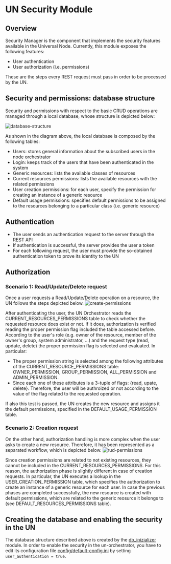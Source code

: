 # UN Security Module

## Overview

Security Manager is the component that implements the security features available in the Universal Node. Currently, this module exposes the following features:
- User authentication
- User authorization (i.e. permissions)

These are the steps every REST request must pass in order to be processed by the UN.

## Security and permissions: database structure

Security and permissions with respect to the basic CRUD operations are managed through a local database, whose structure is depicted below:

![database-structure](https://raw.githubusercontent.com/netgroup-polito/un-orchestrator/new_master/images/Database.JPG)

As shown in the diagram above, the local database is composed by the following tables:
- Users: stores general information about the subscribed users in the node orchestrator
- Login: keeps track of the users that have been authenticated in the system
- Generic resources: lists the available classes of resources
- Current resources permissions: lists the available resources with the related permissions
- User creation permissions: for each user, specify the permission for creating an instance of a generic resource
- Default usage permissions: specifies default permissions to be assigned to the resources belonging to a particular class (i.e. generic resource)

## Authentication
- The user sends an authentication request to the server through the REST API
- If authentication is successful, the server provides the user a token
- For each following request, the user must provide the so-obtained authentication token to prove its identity to the UN

## Authorization

### Scenario 1: Read/Update/Delete request
Once a user requests a Read/Update/Delete operation on a resource, the UN follows the steps depicted below.
![create-permissions](https://raw.githubusercontent.com/netgroup-polito/un-orchestrator/new_master/images/RUD.png)

After authenticating the user, the UN Orchestrator reads the CURRENT_RESOURCES_PERMISSIONS table to check whether the requested resource does exist or not. If it does, authorization is verified reading the proper permission flag included the table accessed before. According to the user's role (e.g. owner of the resource, member of the owner's group, system administrator, ...) and the request type (read, update, delete) the proper permission flag is selected and evaluated. In particular:
 - The proper permission string is selected among the following attributes of the CURRENT_RESOURCE_PERMISSIONS table: OWNER_PERMISSION, GROUP_PERMISSION, ALL_PERMISSION and ADMIN_PERMISSION.
 - Since each one of these attributes is a 3-tuple of flags: {read, upate, delete}. Therefore, the user will be authroized or not according to the value of the flag related to the requested operation.

If also this test is passed, the UN creates the new resource and assigns it the default permissions, specified in the DEFAULT_USAGE_PERMISSION table.

### Scenario 2: Creation request
On the other hand, authorization handling is more complex when the user asks to create a new resource. Therefore, it has been represented as a separated workflow, which is depicted below.
![rud-permissions](https://raw.githubusercontent.com/netgroup-polito/un-orchestrator/new_master/images/Creation.png)

Since creation permissions are related to not existing resources, they cannot be included in the CURRENT_RESOURCES_PERMISSIONS. For this reason, the authorization phase is slightly different in case of creation requests. In particular, the UN executes a lookup in the USER_CREATION_PERMISSION table, which specifies the authorization to create an instance of a generic resource for each user. In case the previous phases are completed successfully, the new resource is created with default permissions, which are related to the generic reosurce it belongs to (see DEFAULT_RESOURCES_PERMISSIONS table).

## Creating the database and enabling the security in the UN
The database structure described above is created by the [db_inizializer](../db_inizializer) module.
In order to enable the security in the un-orchestrator, you have to edit its configuration file [config/default-config.ini](config/default-config.ini#L16) by setting `user_authentication = true`.
